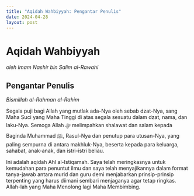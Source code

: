 ```yaml
---
title: "Aqidah Wahbiyyah: Pengantar Penulis"
date: 2024-04-28
layout: post
---
```

# Aqidah Wahbiyyah
*oleh Imam Nashir bin Salim al-Rawahi*

## Pengantar Penulis
*Bismillah al-Rahman al-Rahim*

Segala puji bagi Allah yang mutlak ada-Nya oleh sebab dzat-Nya, sang Maha Suci yang Maha Tinggi di atas segala sesuatu dalam dzat, nama, dan laku-Nya. Semoga Allah ﷻ melimpahkan shalawat dan salam kepada Baginda Muhammad ﷺ, Rasul-Nya dan penutup para utusan-Nya, yang paling sempurna di antara makhluk-Nya, beserta kepada para keluarga, sahabat, anak-anak, dan istri-istri beliau.

Ini adalah aqidah Ahl al-Istiqamah. Saya telah meringkasnya untuk kemudahan para penuntut ilmu dan saya telah menyajikannya dalam format tanya-jawab antara murid dan guru demi menjabarkan prinsip-prinsip terpenting yang harus diimani sembari menjaganya agar tetap ringkas. Allah-lah yang Maha Menolong lagi Maha Membimbing.
